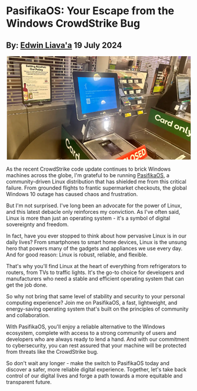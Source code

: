 # PasifikaOS: Your Escape from the Windows CrowdStrike Bug
## By: [Edwin Liava'a](https://github.com/EdwinLiavaa) 19 July 2024

<p align="center">
 <img width="500" src="https://github.com/EdwinLiavaa/liavaa.space/blob/main/blog/20240719/pic.png">
</p>

As the recent CrowdStrike code update continues to brick Windows machines across the globe, I'm grateful to be running [PasifikaOS](https://github.com/EdwinLiavaa/pasifikaos), a community-driven Linux distribution that has shielded me from this critical failure. From grounded flights to frantic supermarket checkouts, the global Windows 10 outage has caused chaos and frustration.

But I'm not surprised. I've long been an advocate for the power of Linux, and this latest debacle only reinforces my conviction. As I've often said, Linux is more than just an operating system - it's a symbol of digital sovereignty and freedom.

In fact, have you ever stopped to think about how pervasive Linux is in our daily lives? From smartphones to smart home devices, Linux is the unsung hero that powers many of the gadgets and appliances we use every day. And for good reason: Linux is robust, reliable, and flexible.

That's why you'll find Linux at the heart of everything from refrigerators to routers, from TVs to traffic lights. It's the go-to choice for developers and manufacturers who need a stable and efficient operating system that can get the job done.

So why not bring that same level of stability and security to your personal computing experience? Join me on PasifikaOS, a fast, lightweight, and energy-saving operating system that's built on the principles of community and collaboration.

With PasifikaOS, you'll enjoy a reliable alternative to the Windows ecosystem, complete with access to a strong community of users and developers who are always ready to lend a hand. And with our commitment to cybersecurity, you can rest assured that your machine will be protected from threats like the CrowdStrike bug.

So don't wait any longer - make the switch to PasifikaOS today and discover a safer, more reliable digital experience. Together, let's take back control of our digital lives and forge a path towards a more equitable and transparent future.